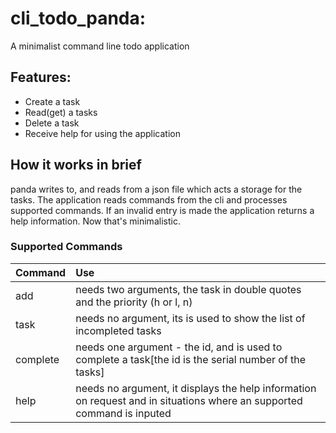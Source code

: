 # cli_todo_panda:
A minimalist command line todo application

## Features:
- Create a task
- Read(get) a tasks
- Delete a task
- Receive help for using the application


## How it works in brief
panda writes to, and reads from a json file which acts a storage for the tasks.
The application reads commands from the cli and processes supported commands.
If an invalid entry is made the application returns a help information.
Now that's minimalistic.

### Supported Commands
| Command | Use    |
| :---| :---                                                            |
| add | needs two arguments, the task in double quotes and the priority (h or l, n) |
| task | needs no argument, its is used to show the list of incompleted tasks |
| complete | needs one argument - the id, and is used to complete a task[the id is the serial number of the tasks] |
| help | needs no argument, it displays the help information on request and in situations where an supported command is inputed |